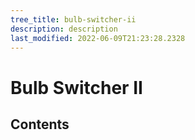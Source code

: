 ```yaml
---
tree_title: bulb-switcher-ii
description: description
last_modified: 2022-06-09T21:23:28.2328
---
```


# Bulb Switcher II

## Contents
